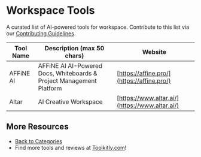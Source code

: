 # Workspace Tools

A curated list of AI-powered tools for workspace. Contribute to this list via our [Contributing Guidelines](../CONTRIBUTING.md).

| Tool Name | Description (max 50 chars) | Website |
|-----------|----------------------------|---------|
| AFFiNE AI | AFFiNE AI  AI-Powered Docs, Whiteboards & Project Management Platform | [https://affine.pro/](https://affine.pro/) |
| Altar | AI Creative Workspace | [https://www.altar.ai/](https://www.altar.ai/) |

## More Resources
- [Back to Categories](../README.md)
- Find more tools and reviews at [Toolkitly.com](https://toolkitly.com)!
